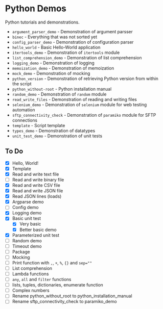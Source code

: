 # Python Demos

Python tutorials and demonstrations.

* `argument_parser_demo` - Demonstration of argument parsser
* `binec` - Everything that was not sorted yet
* `config_parser_demo` - Demonstration of configuration parser
* `hello_world` - Basic Hello-World application
* `itertools_demo` - Demonstration of `itertools` module
* `list_comprehension_demo` - Demonstration of list comprehension
* `logging_demo` - Demonstration of logging
* `memoization_demo` - Demonstration of memoization
* `mock_demo` - Demonstration of mocking
* `python_version` - Demonstration of retrieving Python version from within the script
* `python_without-root` - Python installation manual
* `random_demo` - Demonstration of `random` module
* `read_write_files` - Demonstration of reading and writing files
* `selenium_demo` - Demonstration of `selenium` module for web testing automation
* `sftp_connectivity_check` - Demonstration of `paramiko` module for SFTP connections
* `template` - Script template
* `types_demo` - Demonstration of datatypes
* `unit_test_demo` - Demonstration of unit tests

## To Do

* [x] Hello, World!
* [x] Template
* [x] Read and write text file
* [ ] Read and write binary file
* [x] Read and write CSV file
* [x] Read and write JSON file
* [x] Read JSON lines (loads)
* [x] Argparse demo
* [ ] Config demo
* [x] Logging demo
* [x] Basic unit test
    * [x] Very basic
    * [x] Better basic demo
* [x] Parameterized unit test
* [ ] Random demo
* [ ] Timeout demo
* [ ] Package
* [ ] Mocking
* [ ] Print function with `,`, `+`, `%`, `{}` and `sep=""`
* [ ] List comprehension
* [ ] Lambda functions
* [ ] `any`, `all` and `filter` functions
* [ ] lists, tuples, dictionaries, enumerate function
* [ ] Complex numbers
* [ ] Rename python_without_root to python_installation_manual
* [ ] Rename sftp_connectivity_check to paramiko_demo
